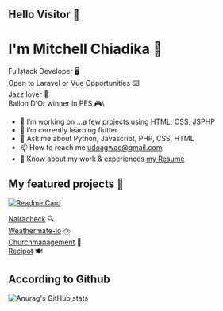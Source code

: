 ## Hello Visitor 👋

# I'm Mitchell Chiadika 🎴

Fullstack Developer 🖥️\
Open to Laravel or Vue Opportunities ⌨️\
Jazz lover 🎸\
Ballon D'Or winner in PES 🎮\

*  🔭 I’m working on ...a few projects using HTML, CSS, JSPHP
*  🌱 I’m currently learning flutter
*  💬 Ask me about  Python, Javascript, PHP, CSS, HTML
*  📫 How to reach me  udoagwac@gmail.com
*  📄 Know about my work & experiences [my Resume](https://docs.google.com/document/d/1nvkCjo8hFv_o3N7SxoM2S1_6tysmHPrI62MlScCOTN0/edit?usp=sharing)

## My featured projects 🚀
[![Readme Card](https://github-readme-stats.vercel.app/api/pin/?username=CodeTemplar99&repo=weathermate)](https://github.com/CodeTemplar99/weathermate)

[Nairacheck](https://www.nairacheck.com) 🔍\
[Weathermate-io](https://github.com/CodeTemplar99/weathermate) ⛈️\
[Churchmanagement](https://github.com/CodeTemplar99/DBM) 📝\
[Recipot](https://github.com/CodeTemplar99/Recipot) 🍽️


## According to Github
![Anurag's GitHub stats](https://github-readme-stats.vercel.app/api?username=CodeTemplar99&theme=calm&show_icons=true&count_private=true)

